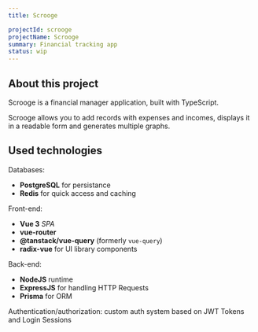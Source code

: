 ```yaml
---
title: Scrooge

projectId: scrooge
projectName: Scrooge
summary: Financial tracking app
status: wip
---
```


## About this project

Scrooge is a financial manager application, built with TypeScript.

Scrooge allows you to add records with expenses and incomes, displays it in a readable form and generates multiple graphs.

## Used technologies

Databases:

- **PostgreSQL** for persistance
- **Redis** for quick access and caching

Front-end:

- **Vue 3** _SPA_
- **vue-router**
- **@tanstack/vue-query** (formerly `vue-query`)
- **radix-vue** for UI library components

Back-end:

- **NodeJS** runtime
- **ExpressJS** for handling HTTP Requests
- **Prisma** for ORM

Authentication/authorization: custom auth system based on JWT Tokens and Login Sessions
